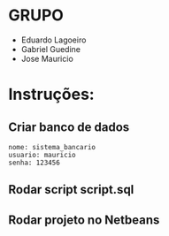 # GRUPO
- Eduardo Lagoeiro
- Gabriel Guedine
- Jose Mauricio

# Instruções:

## Criar banco de dados

```
nome: sistema_bancario
usuario: mauricio
senha: 123456
```

## Rodar script script.sql

## Rodar projeto no Netbeans
